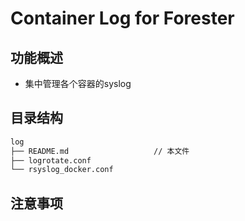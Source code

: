 # Container Log for Forester

## 功能概述

- 集中管理各个容器的syslog

## 目录结构

``` txt
log
├── README.md                   // 本文件
├── logrotate.conf
└── rsyslog_docker.conf
```

## 注意事项
